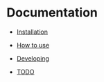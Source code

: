 Documentation
=============================

* [Installation](https://github.com/entering/LCacheBundle/master/Resources/doc/installation.md)

* [How to use](https://github.com/entering/chashing-bundle/master/Resources/doc/howtouse.md)

* [Developing](https://github.com/entering/chashing-bundle/master/Resources/doc/developing.md)

* [TODO](https://github.com/entering/chashing-bundle/blob/master/Resources/doc/todo.md)
